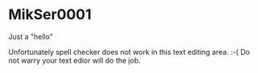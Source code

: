 # MikSer0001
Just a "hello"

Unfortunately spell checker does not work in this text editing area. :-(
Do not warry your text edior will do the job.